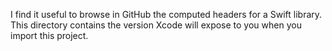 I find it useful to browse in GitHub the computed headers for a Swift library. This directory contains the version Xcode will expose to you when you import this project.